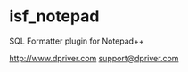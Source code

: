isf_notepad
===========

SQL Formatter plugin for Notepad++




http://www.dpriver.com
support@dpriver.com